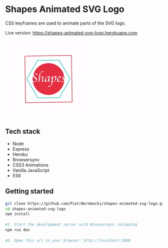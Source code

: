 # Shapes Animated SVG Logo

CSS keyframes are used to animate parts of the SVG logo.

Live version: https://shapes-animated-svg-logo.herokuapp.com

<img src="./src/graphics/screencast.gif" width="275px" height="auto">

## Tech stack
* Node
* Express
* Heroku
* Browsersync
* CSS3 Animations
* Vanilla JavaScript
* ES6

## Getting started

```sh
git clone https://github.com/PiotrBerebecki/shapes-animated-svg-logo.git
cd shapes-animated-svg-logo
npm install

#1. Start the development server with Browsersync reloading
npm run dev

#2. Open this url in your browser: http://localhost:3000
```
